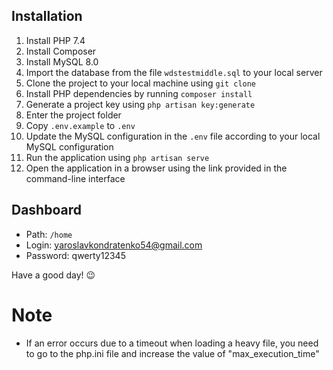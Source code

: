 
## Installation

1. Install PHP 7.4
2. Install Composer
3. Install MySQL 8.0
4. Import the database from the file `wdstestmiddle.sql` to your local server
5. Clone the project to your local machine using `git clone`
7. Install PHP dependencies by running `composer install`
8. Generate a project key using `php artisan key:generate`
6. Enter the project folder
9. Copy `.env.example` to `.env`
10. Update the MySQL configuration in the `.env` file according to your local MySQL configuration
11. Run the application using `php artisan serve`
12. Open the application in a browser using the link provided in the command-line interface

## Dashboard

- Path: `/home`
- Login: yaroslavkondratenko54@gmail.com
- Password: qwerty12345

Have a good day! 😉

# Note
- If an error occurs due to a timeout when loading a heavy file, you need to go to the php.ini file and increase the value of "max_execution_time"
